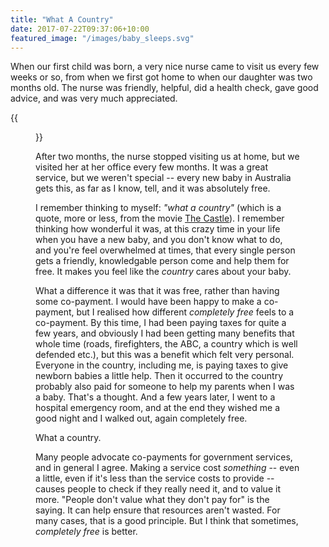 ```yaml
---
title: "What A Country"
date: 2017-07-22T09:37:06+10:00
featured_image: "/images/baby_sleeps.svg"
---
```


When our first child was born, a very nice nurse came to visit us every few weeks or so, from when we first got home to when our daughter was two months old. The nurse was friendly, helpful, did a health check, gave good advice, and was very much appreciated.

{{<figure src="/images/baby_sleeps.svg" >}}

After two months, the nurse stopped visiting us at home, but we visited her at her office every few months. It was a great service, but we weren't special -- every new baby in Australia gets this, as far as I know, tell, and it was absolutely free.

I remember thinking to myself: _"what a country"_ (which is a quote, more or less, from the movie [The Castle](https://en.wikipedia.org/wiki/The_Castle_(1997_Australian_film))). I remember thinking how wonderful it was, at this crazy time in your life when you have a new baby, and you don't know what to do, and you're feel overwhelmed at times, that every single person gets a friendly, knowledgable person come and help them for free. It makes you feel like the _country_ cares about your baby.

What a difference it was that it was free, rather than having some co-payment. I would have been happy to make a co-payment, but I realised how different _completely free_ feels to a co-payment. By this time, I had been paying taxes for quite a few years, and obviously I had been getting many benefits that whole time (roads, firefighters, the ABC, a country which is well defended etc.), but this was a benefit which felt very personal. Everyone in the country, including me, is paying taxes to give newborn babies a little help. Then it occurred to the country probably also paid for someone to help my parents when I was a baby. That's a thought. And a few years later, I went to a hospital emergency room, and at the end they wished me a good night and I walked out, again completely free.

What a country.

Many people advocate co-payments for government services, and in general I agree. Making a service cost _something_ -- even a little, even if it's less than the service costs to provide -- causes people to check if they really need it, and to value it more. "People don't value what they don't pay for" is the saying. It can help ensure that resources aren't wasted. For many cases, that is a good principle. But I think that sometimes, _completely free_ is better.



